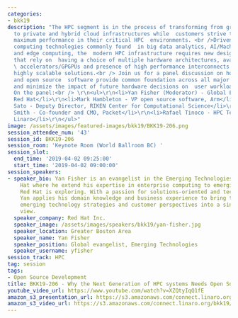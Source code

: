```yaml
---
categories:
- bkk19
description: "The HPC segment is in the process of transforming from grid  architectures
  to private and hybrid cloud infrastructures while  customers strive to run with
  maximum performance in their critical HPC  environments. <br />Driven by advanced
  computing technologies commonly found  in big data analytics, AI/Machine learning
  and edge computing, the  modern HPC infrastructure requires new design approaches
  that rely on  having a choice of multiple hardware architectures, availability of
  \ accelerators/GPGPUs and presence of high performance interconnects to  deliver
  highly scalable solutions.<br /> Join us for a panel discussion on how standardization
  and open source  software provide common foundation across all major computing  architectures
  and minimize the impact of future hardware decisions on  user workloads and applications.
  On the panel:<br /> \r\n<ul>\r\n<li>Yan Fisher (Moderator) - Global Evangelist,
  Red Hat</li>\r\n<li>Mark Hambleton - VP open source software, Arm</li>\r\n<li>Mitsuhisa
  Sato - Deputy Director, RIKEN Center for Computational Science</li>\r\n<li>Jacob
  Smith - Co-founder and CMO, Packet</li>\r\n<li>Rafael Tinoco - HPC Technical Lead,
  Linaro</li>\r\n</ul>"
image: /assets/images/featured-images/bkk19/BKK19-206.png
session_attendee_num: '43'
session_id: BKK19-206
session_room: 'Keynote Room (World Ballroom BC) '
session_slot:
  end_time: '2019-04-02 09:25:00'
  start_time: '2019-04-02 09:00:00'
session_speakers:
- speaker_bio: Yan Fisher is an evangelist in the Emerging Technologies team at Red
    Hat where he extend his expertise in enterprise computing to emerging areas that
    Red Hat is exploring. With a passion for solutions-oriented and technical marketing
    Yan applies his domain knowledge and business experience to bring together partners
    emerging technology strategies and customer perspectives into a single field of
    view.
  speaker_company: Red Hat Inc.
  speaker_image: /assets/images/speakers/bkk19/yan-fisher.jpg
  speaker_location: Greater Boston Area
  speaker_name: Yan Fisher
  speaker_position: Global evangelist, Emerging Technologies
  speaker_username: yfisher
session_track: HPC
tag: session
tags:
- Open Source Development
title: BKK19-206 - Why the Next Generation of HPC systems Needs Open Source Driven Standardization
youtube_video_url: https://www.youtube.com/watch?v=XZQtyIqQ1fE
amazon_s3_presentation_url: https://s3.amazonaws.com/connect.linaro.org/bkk19/presentations/bkk19-206.pdf
amazon_s3_video_url: https://s3.amazonaws.com/connect.linaro.org/bkk19/videos/bkk19-206.mp4
---
```

